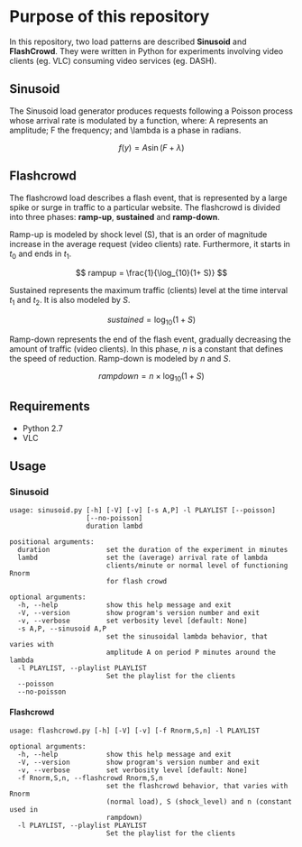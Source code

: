 # Purpose of this repository
In this repository, two load patterns are described **Sinusoid** and **FlashCrowd**. They were written in Python for experiments involving video clients (eg. VLC) consuming video services (eg. DASH).

## Sinusoid

 The Sinusoid load generator produces requests following a Poisson process whose arrival rate is modulated by a function, where: A represents an amplitude; F the frequency; and \lambda is a phase in radians. 

$$ f(y) = A \sin(F + \lambda) $$

## Flashcrowd

The flashcrowd load describes a flash event, that is represented by a large spike or surge in traffic to a particular website. The flashcrowd is divided into three phases: **ramp-up**, **sustained** and **ramp-down**. 

Ramp-up is modeled by shock level (S), that is an order of magnitude increase in the average request (video clients) rate. Furthermore, it starts in $t_0$ and ends in $t_1$.

$$ rampup = \frac{1}{\log_{10}(1+ S)} $$

Sustained represents the maximum traffic (clients) level at the time interval $t_1$ and $t_2$. It is also modeled by $S$.

$$ sustained = \log_{10}(1+ S) $$

Ramp-down represents the end of the flash event, gradually decreasing the amount of traffic (video clients). In this phase, $n$ is a constant that defines the speed of reduction. Ramp-down is modeled by $n$ and $S$.

$$ rampdown = n\times \log_{10}(1+ S) $$


## Requirements
- Python 2.7
- VLC 

## Usage

### Sinusoid
```
usage: sinusoid.py [-h] [-V] [-v] [-s A,P] -l PLAYLIST [--poisson]
                   [--no-poisson]
                   duration lambd

positional arguments:
  duration              set the duration of the experiment in minutes
  lambd                 set the (average) arrival rate of lambda
                        clients/minute or normal level of functioning Rnorm
                        for flash crowd

optional arguments:
  -h, --help            show this help message and exit
  -V, --version         show program's version number and exit
  -v, --verbose         set verbosity level [default: None]
  -s A,P, --sinusoid A,P
                        set the sinusoidal lambda behavior, that varies with
                        amplitude A on period P minutes around the lambda
  -l PLAYLIST, --playlist PLAYLIST
                        Set the playlist for the clients
  --poisson
  --no-poisson
```
#### Flashcrowd
```
usage: flashcrowd.py [-h] [-V] [-v] [-f Rnorm,S,n] -l PLAYLIST

optional arguments:
  -h, --help            show this help message and exit
  -V, --version         show program's version number and exit
  -v, --verbose         set verbosity level [default: None]
  -f Rnorm,S,n, --flashcrowd Rnorm,S,n
                        set the flashcrowd behavior, that varies with Rnorm
                        (normal load), S (shock_level) and n (constant used in
                        rampdown)
  -l PLAYLIST, --playlist PLAYLIST
                        Set the playlist for the clients
```